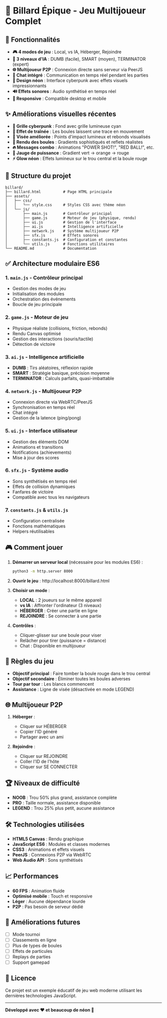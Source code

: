 # 🎱 Billard Épique - Jeu Multijoueur Complet

## 🚀 Fonctionnalités

- **🎮 4 modes de jeu** : Local, vs IA, Héberger, Rejoindre
- **🤖 3 niveaux d'IA** : DUMB (facile), SMART (moyen), TERMINATOR (expert)
- **🌐 Multijoueur P2P** : Connexion directe sans serveur via PeerJS
- **💬 Chat intégré** : Communication en temps réel pendant les parties
- **🎨 Design néon** : Interface cyberpunk avec effets visuels impressionnants
- **🔊 Effets sonores** : Audio synthétisé en temps réel
- **📱 Responsive** : Compatible desktop et mobile

## ✨ Améliorations visuelles récentes

- **🌟 Grille cyberpunk** : Fond avec grille lumineuse cyan
- **💫 Effet de traînée** : Les boules laissent une trace en mouvement
- **🎯 Visée améliorée** : Points d'impact lumineux et rebonds visualisés
- **🎨 Rendu des boules** : Gradients sophistiqués et reflets réalistes
- **🔥 Messages combo** : Animations "POWER SHOT!", "RED BALL!", etc.
- **🌈 Jauge de puissance** : Gradient vert → orange → rouge
- **⚡ Glow néon** : Effets lumineux sur le trou central et la boule rouge

## 📁 Structure du projet

```
billard/
├── billard.html          # Page HTML principale
├── assets/
│   ├── css/
│   │   └── style.css     # Styles CSS avec thème néon
│   └── js/
│       ├── main.js       # Contrôleur principal
│       ├── game.js       # Moteur de jeu (physique, rendu)
│       ├── ui.js         # Gestion de l'interface
│       ├── ai.js         # Intelligence artificielle
│       ├── network.js    # Système multijoueur P2P
│       ├── sfx.js        # Effets sonores
│       ├── constants.js  # Configuration et constantes
│       └── utils.js      # Fonctions utilitaires
└── README.md             # Documentation

```

## ✅ Architecture modulaire ES6

### 1. **`main.js`** - Contrôleur principal
- Gestion des modes de jeu
- Initialisation des modules
- Orchestration des événements
- Boucle de jeu principale

### 2. **`game.js`** - Moteur de jeu
- Physique réaliste (collisions, friction, rebonds)
- Rendu Canvas optimisé
- Gestion des interactions (souris/tactile)
- Détection de victoire

### 3. **`ai.js`** - Intelligence artificielle
- **DUMB** : Tirs aléatoires, réflexion rapide
- **SMART** : Stratégie basique, précision moyenne
- **TERMINATOR** : Calculs parfaits, quasi-imbattable

### 4. **`network.js`** - Multijoueur P2P
- Connexion directe via WebRTC/PeerJS
- Synchronisation en temps réel
- Chat intégré
- Gestion de la latence (ping/pong)

### 5. **`ui.js`** - Interface utilisateur
- Gestion des éléments DOM
- Animations et transitions
- Notifications (achievements)
- Mise à jour des scores

### 6. **`sfx.js`** - Système audio
- Sons synthétisés en temps réel
- Effets de collision dynamiques
- Fanfares de victoire
- Compatible avec tous les navigateurs

### 7. **`constants.js`** & **`utils.js`**
- Configuration centralisée
- Fonctions mathématiques
- Helpers réutilisables

## 🎮 Comment jouer

1. **Démarrer un serveur local** (nécessaire pour les modules ES6) :
   ```bash
   python3 -m http.server 8000
   ```

2. **Ouvrir le jeu** : http://localhost:8000/billard.html

3. **Choisir un mode** :
   - **LOCAL** : 2 joueurs sur le même appareil
   - **vs IA** : Affronter l'ordinateur (3 niveaux)
   - **HÉBERGER** : Créer une partie en ligne
   - **REJOINDRE** : Se connecter à une partie

4. **Contrôles** :
   - Cliquer-glisser sur une boule pour viser
   - Relâcher pour tirer (puissance = distance)
   - Chat : Disponible en multijoueur

## 🎯 Règles du jeu

- **Objectif principal** : Faire tomber la boule rouge dans le trou central
- **Objectif secondaire** : Éliminer toutes les boules adverses
- **Tour par tour** : Les blancs commencent
- **Assistance** : Ligne de visée (désactivée en mode LEGEND)

## 🌐 Multijoueur P2P

1. **Héberger** :
   - Cliquer sur HÉBERGER
   - Copier l'ID généré
   - Partager avec un ami

2. **Rejoindre** :
   - Cliquer sur REJOINDRE
   - Coller l'ID de l'hôte
   - Cliquer sur SE CONNECTER

## 🏆 Niveaux de difficulté

- **NOOB** : Trou 50% plus grand, assistance complète
- **PRO** : Taille normale, assistance disponible
- **LEGEND** : Trou 25% plus petit, aucune assistance

## 🛠️ Technologies utilisées

- **HTML5 Canvas** : Rendu graphique
- **JavaScript ES6** : Modules et classes modernes
- **CSS3** : Animations et effets visuels
- **PeerJS** : Connexions P2P via WebRTC
- **Web Audio API** : Sons synthétisés

## 📈 Performances

- **60 FPS** : Animation fluide
- **Optimisé mobile** : Touch et responsive
- **Léger** : Aucune dépendance lourde
- **P2P** : Pas besoin de serveur dédié

## 🚧 Améliorations futures

- [ ] Mode tournoi
- [ ] Classements en ligne
- [ ] Plus de types de boules
- [ ] Effets de particules
- [ ] Replays de parties
- [ ] Support gamepad

## 📝 Licence

Ce projet est un exemple éducatif de jeu web moderne utilisant les dernières technologies JavaScript.

---

**Développé avec ❤️ et beaucoup de néon 🌟**
